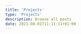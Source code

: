 ```yaml
---
title: 'Projects'
type: 'Projects'
description: Browse all posts
date: 2021-08-01T11:11:11+01:00
---
```

